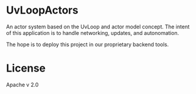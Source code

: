 # UvLoopActors

An actor system based on the UvLoop and actor model concept.  The intent of this application is to handle networking, updates, and autonomation.

The hope is to deploy this project in our proprietary backend tools.

# License

Apache v 2.0